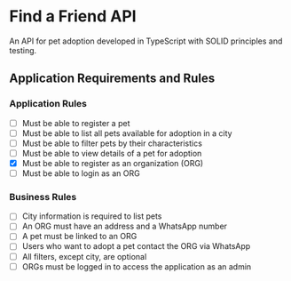 # Find a Friend API

An API for pet adoption developed in TypeScript with SOLID principles and testing.

## Application Requirements and Rules

### Application Rules

- [ ] Must be able to register a pet
- [ ] Must be able to list all pets available for adoption in a city
- [ ] Must be able to filter pets by their characteristics
- [ ] Must be able to view details of a pet for adoption
- [x] Must be able to register as an organization (ORG)
- [ ] Must be able to login as an ORG

### Business Rules

- [ ] City information is required to list pets
- [ ] An ORG must have an address and a WhatsApp number
- [ ] A pet must be linked to an ORG
- [ ] Users who want to adopt a pet contact the ORG via WhatsApp
- [ ] All filters, except city, are optional
- [ ] ORGs must be logged in to access the application as an admin
